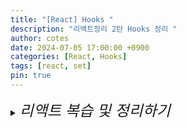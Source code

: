 ```yaml
---
title: "[React] Hooks "
description: "리액트정리 2탄 Hooks 정리 "
author: cotes
date: 2024-07-05 17:00:00 +0900
categories: [React, Hooks]
tags: [react, set]
pin: true
---
```

<details> 
<summary><span style="font-size: 24px;font-style: italic;">리액트 복습 및 정리하기</span>
</summary>
  • <a href="./2024-07-06-react-es6.md"> 리액트 정리1탄 (ES6 , Props) </a>   </br>
   • <a href="./2024-07-06-react-hooks.md"> 리액트 정리2탄 (Hooks)</a>




### useState Hook

**useState**는 함수형 컴포넌트에서 상태를 관리하는 데 사용됩니다. 이 Hook을 사용하면 상태 변수를 선언하고 해당 변수를 업데이트하는 함수를 제공받습니다. 초기 상태 값을 인자로 받아 초기화하며, setState 함수를 통해 상태를 변경할 수 있습니다.

```
jsx

import React, { useState } from 'react';

const Counter = () => {
  const [count, setCount] = useState(0);

  const increment = () => {
    setCount(count + 1);
  };

  return (
    <div>
      <p>Count: {count}</p>
      <button onClick={increment}>Increment</button>
    </div>
  );
};

export default Counter;
```

### useEffect Hook

**useEffect**는 함수형 컴포넌트에서 side effect를 처리하는 데 사용됩니다. 컴포넌트가 렌더링될 때마다 특정 작업을 수행하거나, props 또는 state의 변경에 따라 추가적인 작업을 수행할 수 있습니다.

```
jsx

import React, { useEffect, useState } from 'react';

const DataFetcher = () => {
  const [data, setData] = useState(null);

  useEffect(() => {
    fetch('https://api.example.com/data')
      .then(response => response.json())
      .then(data => setData(data));
  }, []); // 빈 배열을 넘겨 초기 렌더링 시 한 번만 실행

  return (
    <div>
      {data ? (
        <ul>
          {data.map(item => (
            <li key={item.id}>{item.name}</li>
          ))}
        </ul>
      ) : (
        <p>Loading...</p>
      )}
    </div>
  );
};

export default DataFetcher;
```

### useReducer Hook

**useReducer**는 복잡한 상태 관리 로직을 개선하기 위해 사용됩니다. 이 Hook을 사용하여 상태와 그 상태를 업데이트하는 액션을 처리하는 reducer 함수를 함께 사용하여 상태를 업데이트할 수 있습니다.

```
jsx

import React, { useReducer } from 'react';

const initialState = { count: 0 };

function reducer(state, action) {
  switch (action.type) {
    case 'increment':
      return { count: state.count + 1 };
    case 'decrement':
      return { count: state.count - 1 };
    default:
      throw new Error();
  }
}

const Counter = () => {
  const [state, dispatch] = useReducer(reducer, initialState);

  return (
    <div>
      <p>Count: {state.count}</p>
      <button onClick={() => dispatch({ type: 'increment' })}>Increment</button>
      <button onClick={() => dispatch({ type: 'decrement' })}>Decrement</button>
    </div>
  );
};

export default Counter;
```

### useMemo Hook

**useMemo**는 함수의 결과 값을 메모이제이션하여 성능을 최적화하는 데 사용됩니다. 의존성 배열을 지정하여 해당 값이 변경될 때만 함수를 다시 계산합니다.

```
jsx

import React, { useMemo, useState } from 'react';

const ExpensiveComponent = ({ count }) => {
  const expensiveFunction = useMemo(() => {
    console.log('Calculating...');
    let result = 0;
    for (let i = 0; i < count * 1000000; i++) {
      result += i;
    }
    return result;
  }, [count]);

  return <div>Expensive calculation result: {expensiveFunction}</div>;
};

const MemoExample = () => {
  const [count, setCount] = useState(0);

  return (
    <div>
      <button onClick={() => setCount(count + 1)}>Increment Count</button>
      <ExpensiveComponent count={count} />
    </div>
  );
};

export default MemoExample;
```

### useCallback Hook

**useCallback**은 메모이제이션된 콜백 함수를 반환하여 자식 컴포넌트에 전달할 때 불필요한 재렌더링을 방지하는 데 사용됩니다.

```
jsx

import React, { useState, useCallback } from 'react';

const CallbackExample = () => {
  const [count, setCount] = useState(0);

  const handleClick = useCallback(() => {
    setCount(count + 1);
  }, [count]);

  return (
    <div>
      <p>Count: {count}</p>
      <button onClick={handleClick}>Increment</button>
    </div>
  );
};

export default CallbackExample;
```

### useRef Hook

**useRef**는 함수형 컴포넌트에서 ref를 생성하거나 DOM 노드에 접근하는 데 사용됩니다.

```
jsx

import React, { useRef } from 'react';

const FocusInput = () => {
  const inputRef = useRef(null);

  const handleFocus = () => {
    inputRef.current.focus();
  };

  return (
    <div>
      <input ref={inputRef} type="text" />
      <button onClick={handleFocus}>Focus Input</button>
    </div>
  );
};

export default FocusInput;
```

### Custom Hooks

**Custom Hooks**는 반복되는 로직을 함수로 추상화하여 재사용할 수 있는 Hook입니다. 다양한 컴포넌트에서 동일한 로직을 사용할 때 Custom Hook을 만들어 사용하면 코드의 재사용성과 가독성을 높일 수 있습니다.

```
jsx

import { useState, useEffect } from 'react';

const useCustomHook = (initialValue) => {
  const [value, setValue] = useState(initialValue);

  useEffect(() => {
    console.log('Value changed:', value);
  }, [value]);

  const handleChange = (newValue) => {
    setValue(newValue);
  };

  return [value, handleChange];
};

export default useCustomHook;
```

이제 각 Hook에 대한 기본 개념과 예제 코드를 제공해드렸습니다. 이를 참고하여 React에서 Hook을 활용하는 방법을 익히시기 바랍니다!





결과값도 같이 적어주고 주석도 해줘



ChatGPT

알겠습니다! 각 Hook에 대한 예제 코드와 결과값, 그리고 주석을 포함하여 정리해드리겠습니다.

### useState Hook

**useState**는 함수형 컴포넌트에서 상태를 관리하는 데 사용됩니다. 이 Hook을 사용하면 상태 변수를 선언하고 해당 변수를 업데이트하는 함수를 제공받습니다. 초기 상태 값을 인자로 받아 초기화하며, setState 함수를 통해 상태를 변경할 수 있습니다.

```
jsx

import React, { useState } from 'react';

const Counter = () => {
  const [count, setCount] = useState(0);

  const increment = () => {
    setCount(count + 1);
  };

  return (
    <div>
      <p>Count: {count}</p>
      <button onClick={increment}>Increment</button>
    </div>
  );
};

export default Counter;
```

- **결과값**: 화면에 "Count: 0"과 "Increment" 버튼이 표시됩니다. 버튼을 클릭할 때마다 Count 값이 증가합니다.

### useEffect Hook

**useEffect**는 함수형 컴포넌트에서 side effect를 처리하는 데 사용됩니다. 컴포넌트가 렌더링될 때마다 특정 작업을 수행하거나, props 또는 state의 변경에 따라 추가적인 작업을 수행할 수 있습니다.

```
jsx

import React, { useEffect, useState } from 'react';

const DataFetcher = () => {
  const [data, setData] = useState(null);

  useEffect(() => {
    fetch('https://api.example.com/data')
      .then(response => response.json())
      .then(data => setData(data));
  }, []); // 빈 배열을 넘겨 초기 렌더링 시 한 번만 실행

  return (
    <div>
      {data ? (
        <ul>
          {data.map(item => (
            <li key={item.id}>{item.name}</li>
          ))}
        </ul>
      ) : (
        <p>Loading...</p>
      )}
    </div>
  );
};

export default DataFetcher;
```

- **결과값**: 초기 렌더링 시 "Loading..."이 표시되며, 데이터를 불러오면 리스트가 표시됩니다.

### useReducer Hook

**useReducer**는 복잡한 상태 관리 로직을 개선하기 위해 사용됩니다. 이 Hook을 사용하여 상태와 그 상태를 업데이트하는 액션을 처리하는 reducer 함수를 함께 사용하여 상태를 업데이트할 수 있습니다.

```
jsx

import React, { useReducer } from 'react';

const initialState = { count: 0 };

function reducer(state, action) {
  switch (action.type) {
    case 'increment':
      return { count: state.count + 1 };
    case 'decrement':
      return { count: state.count - 1 };
    default:
      throw new Error();
  }
}

const Counter = () => {
  const [state, dispatch] = useReducer(reducer, initialState);

  return (
    <div>
      <p>Count: {state.count}</p>
      <button onClick={() => dispatch({ type: 'increment' })}>Increment</button>
      <button onClick={() => dispatch({ type: 'decrement' })}>Decrement</button>
    </div>
  );
};

export default Counter;
```

- **결과값**: 화면에 "Count: 0", "Increment" 버튼, "Decrement" 버튼이 표시됩니다. 버튼을 클릭할 때마다 Count 값이 증가 또는 감소합니다.

### useMemo Hook

**useMemo**는 함수의 결과 값을 메모이제이션하여 성능을 최적화하는 데 사용됩니다. 의존성 배열을 지정하여 해당 값이 변경될 때만 함수를 다시 계





겨



ChatGPT

죄송합니다. 이전에 응답을 마치지 않고 종료된 것 같습니다. 다시 시작하겠습니다.

### useMemo Hook

**useMemo**는 함수의 결과 값을 메모이제이션하여 성능을 최적화하는 데 사용됩니다. 의존성 배열을 지정하여 해당 값이 변경될 때만 함수를 다시 계산합니다.

```
jsx

import React, { useMemo, useState } from 'react';

const ExpensiveComponent = ({ count }) => {
  const expensiveCalculation = useMemo(() => {
    console.log('Calculating...');
    let result = 0;
    for (let i = 0; i < count; i++) {
      result += i;
    }
    return result;
  }, [count]);

  return (
    <div
```





결과값도



ChatGPT

죄송합니다. 이전에 응답을 마치지 않고 종료된 것 같습니다. 다시 시작하겠습니다.





결과값도 코드로해줘



ChatGPT

네, 이해했습니다. useMemo Hook의 예제 코드에 대한 결과값을 함께 설명드리겠습니다.

### useMemo Hook

**useMemo**는 함수의 결과 값을 메모이제이션하여 성능을 최적화하는 데 사용됩니다. 의존성 배열을 지정하여 해당 값이 변경될 때만 함수를 다시 계산합니다.

```
jsx

import React, { useMemo, useState } from 'react';

const ExpensiveComponent = ({ count }) => {
  const expensiveCalculation = useMemo(() => {
    console.log('Calculating...');
    let result = 0;
    for (let i = 0; i < count; i++) {
      result += i;
    }
    return result;
  }, [count]);

  return (
    <div>
      <p>Result: {expensiveCalculation}</p>
    </div>
  );
};

const App = () => {
  const [count, setCount] = useState(5);

  const incrementCount = () => {
    setCount(count + 1);
  };

  return (
    <div>
      <button onClick={incrementCount}>Increment Count</button>
      <ExpensiveComponent count={count} />
    </div>
  );
};

export default App;
```

### 결과값

- 초기 렌더링 시:
  - "Calculating..."이 콘솔에 표시됩니다.
  - 화면에 "Result: 10"이 표시됩니다. (count 값이 5일 때, 0부터 4까지의 합인 10)
- 버튼을 클릭하여 Increment Count 버튼을 클릭할 때:
  - "Calculating..."이 다시 콘솔에 표시됩니다.
  - 화면에 "Result: 15"가 표시됩니다. (count 값이 6일 때, 0부터 5까지의 합인 15)